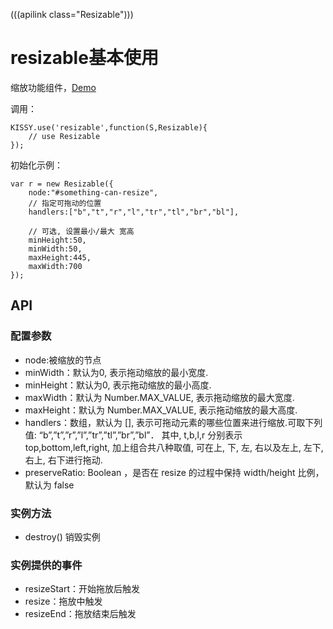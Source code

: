 (((apilink class="Resizable")))
# resizable基本使用

缩放功能组件，[Demo]({{{version}}}/demos/resizable/index.html)

调用：

	KISSY.use('resizable',function(S,Resizable){
		// use Resizable
	});

初始化示例：

	var r = new Resizable({
		node:"#something-can-resize",
		// 指定可拖动的位置
		handlers:["b","t","r","l","tr","tl","br","bl"],

		// 可选, 设置最小/最大 宽高
		minHeight:50,
		minWidth:50,
		maxHeight:445,
		maxWidth:700
	});

## API

### 配置参数

- node:被缩放的节点
- minWidth：默认为0, 表示拖动缩放的最小宽度.
- minHeight：默认为0, 表示拖动缩放的最小高度.
- maxWidth：默认为 Number.MAX_VALUE, 表示拖动缩放的最大宽度.
- maxHeight：默认为 Number.MAX_VALUE, 表示拖动缩放的最大高度.
- handlers：数组，默认为 [], 表示可拖动元素的哪些位置来进行缩放.可取下列值: “b”,”t”,”r”,”l”,”tr”,”tl”,”br”,”bl”． 其中, t,b,l,r 分别表示 top,bottom,left,right, 加上组合共八种取值, 可在上, 下, 左, 右以及左上, 左下, 右上, 右下进行拖动.
- preserveRatio: Boolean ，是否在 resize 的过程中保持 width/height 比例，默认为 false

### 实例方法

- destroy() 销毁实例

### 实例提供的事件

- resizeStart：开始拖放后触发
- resize：拖放中触发
- resizeEnd：拖放结束后触发
